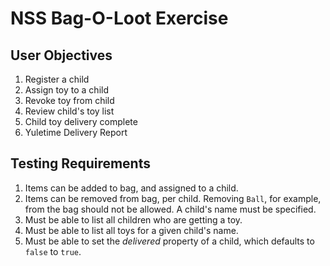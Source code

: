 # NSS Bag-O-Loot Exercise

## User Objectives
1. Register a child
2. Assign toy to a child
3. Revoke toy from child
4. Review child's toy list
5. Child toy delivery complete
6. Yuletime Delivery Report

## Testing Requirements
1. Items can be added to bag, and assigned to a child.
1. Items can be removed from bag, per child. Removing `Ball`, for example, from the bag should not be allowed. A child's name must be specified.
1. Must be able to list all children who are getting a toy.
1. Must be able to list all toys for a given child's name.
1. Must be able to set the *delivered* property of a child, which defaults to `false` to `true`.